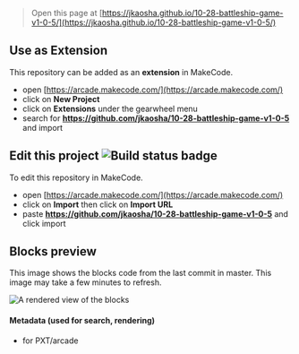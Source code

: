 
> Open this page at [https://jkaosha.github.io/10-28-battleship-game-v1-0-5/](https://jkaosha.github.io/10-28-battleship-game-v1-0-5/)

## Use as Extension

This repository can be added as an **extension** in MakeCode.

* open [https://arcade.makecode.com/](https://arcade.makecode.com/)
* click on **New Project**
* click on **Extensions** under the gearwheel menu
* search for **https://github.com/jkaosha/10-28-battleship-game-v1-0-5** and import

## Edit this project ![Build status badge](https://github.com/jkaosha/10-28-battleship-game-v1-0-5/workflows/MakeCode/badge.svg)

To edit this repository in MakeCode.

* open [https://arcade.makecode.com/](https://arcade.makecode.com/)
* click on **Import** then click on **Import URL**
* paste **https://github.com/jkaosha/10-28-battleship-game-v1-0-5** and click import

## Blocks preview

This image shows the blocks code from the last commit in master.
This image may take a few minutes to refresh.

![A rendered view of the blocks](https://github.com/jkaosha/10-28-battleship-game-v1-0-5/raw/master/.github/makecode/blocks.png)

#### Metadata (used for search, rendering)

* for PXT/arcade
<script src="https://makecode.com/gh-pages-embed.js"></script><script>makeCodeRender("{{ site.makecode.home_url }}", "{{ site.github.owner_name }}/{{ site.github.repository_name }}");</script>
